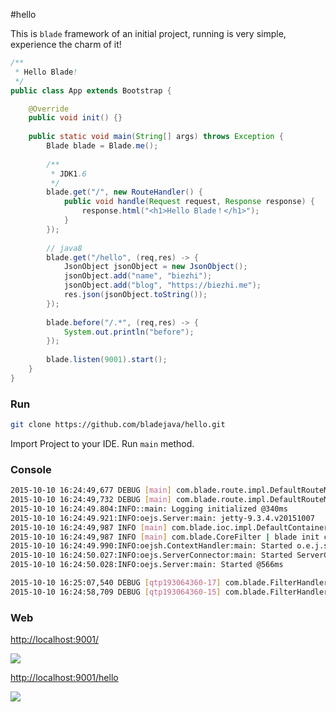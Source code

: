 #hello

This is `blade` framework of an initial project, running is very simple, experience the charm of it!

```java
/**
 * Hello Blade!
 */
public class App extends Bootstrap {

	@Override
	public void init() {}
	
	public static void main(String[] args) throws Exception {
		Blade blade = Blade.me();
		
		/**
		 * JDK1.6
		 */
		blade.get("/", new RouteHandler() {
			public void handle(Request request, Response response) {
				response.html("<h1>Hello Blade！</h1>");
			}
		});
		
		// java8
		blade.get("/hello", (req,res) -> {
			JsonObject jsonObject = new JsonObject();
			jsonObject.add("name", "biezhi");
			jsonObject.add("blog", "https://biezhi.me");
			res.json(jsonObject.toString());
		});
		
		blade.before("/.*", (req,res) -> {
			System.out.println("before");
		});
		
		blade.listen(9001).start();
	}
}
```
### Run

```sh
git clone https://github.com/bladejava/hello.git
```

Import Project to your IDE. Run `main` method.

### Console

```bash
2015-10-10 16:24:49,677 DEBUG [main] com.blade.route.impl.DefaultRouteMatcher | Add Route：GET:/
2015-10-10 16:24:49,732 DEBUG [main] com.blade.route.impl.DefaultRouteMatcher | Add Route：GET:/hello
2015-10-10 16:24:49.804:INFO::main: Logging initialized @340ms
2015-10-10 16:24:49.921:INFO:oejs.Server:main: jetty-9.3.4.v20151007
2015-10-10 16:24:49,987 INFO [main] com.blade.ioc.impl.DefaultContainer | register object：me.biezhi.hello.App=me.biezhi.hello.App@f5f2bb7
2015-10-10 16:24:49,987 INFO [main] com.blade.CoreFilter | blade init complete!
2015-10-10 16:24:49.990:INFO:oejsh.ContextHandler:main: Started o.e.j.s.ServletContextHandler@25618e91{/,file:///C:/Users/renqi/AppData/Local/Temp/,AVAILABLE}
2015-10-10 16:24:50.027:INFO:oejs.ServerConnector:main: Started ServerConnector@668d9470{HTTP/1.1,[http/1.1]}{0.0.0.0:9001}
2015-10-10 16:24:50.028:INFO:oejs.Server:main: Started @566ms

2015-10-10 16:25:07,540 DEBUG [qtp193064360-17] com.blade.FilterHandler | Request : GET	/
2015-10-10 16:24:58,709 DEBUG [qtp193064360-15] com.blade.FilterHandler | Request : GET	/hello
```

### Web

[http://localhost:9001/](http://localhost:9001/)

![](https://i.imgur.com/WYyTRrD.png)

[http://localhost:9001/hello](http://localhost:9001/hello)

![](https://i.imgur.com/2V60Eh3.png)